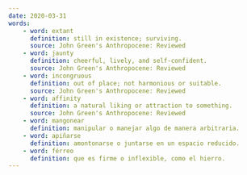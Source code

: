 ```yaml
---
date: 2020-03-31
words:
    - word: extant
      definition: still in existence; surviving.
      source: John Green's Anthropocene: Reviewed
    - word: jaunty
      definition: cheerful, lively, and self-confident.
      source: John Green's Anthropocene: Reviewed
    - word: incongruous
      definition: out of place; not harmonious or suitable.
      source: John Green's Anthropocene: Reviewed
    - word: affinity
      definition: a natural liking or attraction to something.
      source: John Green's Anthropocene: Reviewed
    - word: mangonear
      definition: manipular o manejar algo de manera arbitraria.
    - word: apiñarse
      definition: amontonarse o juntarse en un espacio reducido.
    - word: férreo
      definition: que es firme o inflexible, como el hierro.
---
```

